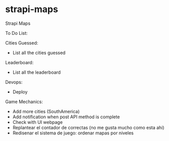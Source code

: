 # strapi-maps

Strapi Maps

To Do List:

Cities Guessed:

- List all the cities guessed

Leaderboard:

- List all the leaderboard

Devops:

- Deploy

Game Mechanics:

- Add more cities (SouthAmerica)
- Add notification when post API method is complete
- Check with UI webpage
- Replantear el contador de correctas (no me gusta mucho como esta ahi)
- Redisenar el sistema de juego: ordenar mapas por niveles
